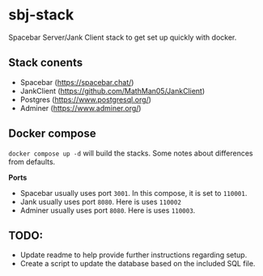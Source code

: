 # sbj-stack
Spacebar Server/Jank Client stack to get set up quickly with docker.

## Stack conents
- Spacebar (https://spacebar.chat/)
- JankClient (https://github.com/MathMan05/JankClient)
- Postgres (https://www.postgresql.org/)
- Adminer (https://www.adminer.org/)

## Docker compose
`docker compose up -d` will build the stacks. Some notes about differences from defaults.

**Ports**
- Spacebar usually uses port `3001`. In this compose, it is set to `110001`.
- Jank usually uses port `8080`. Here is uses `110002`
- Adminer usually uses port `8080`. Here is uses `110003`.


## TODO:
- Update readme to help provide further instructions regarding setup.
- Create a script to update the database based on the included SQL file.